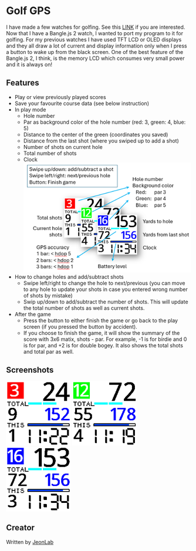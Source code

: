 # Golf GPS

I have made a few watches for golfing. See this [LINK](https://jeonlab.wordpress.com/category/golf-gps-watch/) if you are interested.
Now that I have a Bangle.js 2 watch, I wanted to port my program to it for golfing. For my previous watches I have used TFT LCD or OLED displays and they all draw a lot of current and display information only when I press a button to wake up from the black screen. One of the best feature of the Bangle.js 2, I think, is the memory LCD which consumes very small power and it is always on! 

## Features
- Play or view previously played scores
- Save your favourite course data (see below instruction)
- In play mode
  - Hole number
  - Par as background color of the hole number (red: 3, green: 4, blue: 5)
  - Distance to the center of the green (coordinates you saved)
  - Distance from the last shot (where you swiped up to add a shot)
  - Number of shots on current hole
  - Total number of shots
  - Clock
    ![](playScreen.png)
- How to change holes and add/subtract shots
  - Swipe left/right to change the hole to next/previous (you can move to any hole to update your shots in case you entered wrong number of shots by mistake)
  - Swip up/down to add/subtract the number of shots. This will update the total number of shots as well as current shots.
- After the game
  - Press the button to either finish the game or go back to the play screen (if you pressed the button by accident).
  - If you choose to finish the game, it will show the summary of the score with 3x6 matix, shots - par. For example, -1 is for birdie and 0 is for par, and +2 is for double bogey. It also shows the total shots and total par as well.


## Screenshots
![](par3.png)
![](par4.png)
![](par5.png)

## Creator

Written by [JeonLab](https://jeonlab.wordpress.com)
